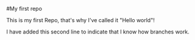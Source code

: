 #My first repo

This is my first Repo, that's why I've called it "Hello world"!

I have added this second line to indicate that I know how branches work.
